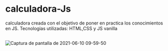 # calculadora-Js
calculadora creada con el objetivo de poner en practica los conocimientos en JS.
Tecnologias utilizadas: HTML,CSS y JS vanilla
##
![Captura de pantalla de 2021-06-10 09-59-50](https://user-images.githubusercontent.com/63824391/121529258-9da3b980-c9d2-11eb-98ac-668849419c9f.png)
